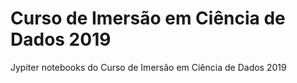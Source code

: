 # Curso de Imersão em Ciência de Dados 2019

Jypiter notebooks do Curso de Imersão em Ciência de Dados 2019

